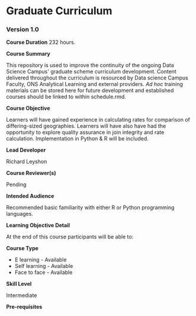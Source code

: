 # Graduate Curriculum

### Version 1.0

**Course Duration**
232 hours.

**Course Summary**

This repository is used to improve the continuity of the ongoing Data Science Campus' graduate scheme curriculum
development. Content delivered throughout the curriculum is resourced by Data science Campus Faculty, ONS Analytical
Learning and external providers. *Ad hoc* training materials can be stored here for future development and established
courses should be linked to within schedule.rmd.

**Course Objective**

Learners will have gained experience in calculating rates for comparison of differing-sized geographies. Learners
will have also have had the opportunity to explore quality assurance in join integrity and rate calculation.
Implementation in Python & R will be included.

**Lead Developer**

Richard Leyshon

**Course Reviewer(s)**

Pending

**Intended Audience**

Recommended basic familiarity with either R or Python programming languages.

**Learning Objective Detail**

At the end of this course participants will be able to:


**Course Type**

* E learning - Available
* Self learning - Available
* Face to face - Available

**Skill Level**

Intermediate


**Pre-requisites**




